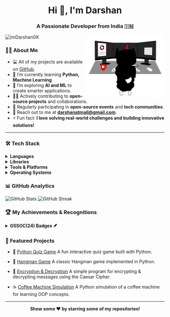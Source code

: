 <h1 align="center">Hi 👋, I'm Darshan</h1>
<h3 align="center">A Passionate Developer from India 🇮🇳</h3>

<img align="right" alt="Coding" width="250" src="Assets/illustration.gif">

<p align="left"> 
  <img src="https://komarev.com/ghpvc/?username=imDarshanGK&label=Profile%20views&color=brightgreen&style=flat" alt="imDarshanGK" />
</p>

### 👨‍💻 **About Me**

- 💻 All of my projects are available on [GitHub](https://github.com/imDarshanGK).
- 🌱 I’m currently learning **Python, Machine Learning**.  
- 🚀 I’m exploring **AI and ML** to create smarter applications.  
- 👨‍💻 Actively contributing to **open-source projects** and collaborations.  
- 🌟 Regularly participating in **open-source events** and **tech communities**. 
- 📩 Reach out to me at **darshanatmail@gmail.com**.  
- ⚡ Fun fact: **I love solving real-world challenges and building innovative solutions!**  
---

### 🛠️ **Tech Stack**

<details>
  <summary><b>Languages</b></summary><br>
  <img src="https://img.shields.io/badge/-Python-3776AB?logo=python&logoColor=white&style=flat">&nbsp;
</details>

<details>
  <summary><b>Libraries</b></summary><br>
  <img src="https://img.shields.io/badge/-NumPy-013243?logo=numpy&logoColor=white&style=flat">&nbsp;
  <img src="https://img.shields.io/badge/-Pandas-150458?logo=pandas&logoColor=white&style=flat">&nbsp;
  <img src="https://img.shields.io/badge/-Scikit--Learn-F7931E?logo=scikit-learn&logoColor=white&style=flat">&nbsp;
</details>

<details>
  <summary><b>Tools & Platforms</b></summary><br>
  <img src="https://img.shields.io/badge/-Git-F05032?logo=git&logoColor=white&style=flat">&nbsp;
  <img src="https://img.shields.io/badge/-VS%20Code-007ACC?logo=visual-studio-code&logoColor=white&style=flat">&nbsp;
  <img src="https://img.shields.io/badge/-Jupyter-F37626?logo=jupyter&logoColor=white&style=flat">&nbsp;
</details>

<details>
  <summary><b>Operating Systems</b></summary><br>
  <img src="https://img.shields.io/badge/-Windows-0078D6?logo=windows&logoColor=white&style=flat">&nbsp;
</details>

### 📊 **GitHub Analytics**

<p align="left">
  <img src="https://github-readme-stats.vercel.app/api?username=imDarshanGK&show_icons=true&theme=dark&text_color=00AEEF&bg_color=000000&border_color=00AEEF" alt="GitHub Stats" height="115"/>
  <img src="https://github-readme-streak-stats.herokuapp.com/?user=imDarshanGK&theme=dark&background=000000&border=00AEEF&ring=00AEEF&fire=00AEEF&currStreakLabel=00AEEF" alt="GitHub Streak" height="115"/>
</p>


### 🏆 **My Achievements & Recognitions**

<details>
  <summary><b>GSSOC(24) Badges 🪶</b></summary><br>
  <div align='center' style='display:flex; align-items:center; gap: 10px; flex-wrap: wrap;'>
    <img src="https://raw.githubusercontent.com/GSSoC24/Postman-Challenge/main/docs/assets/Postman%20White.png" width="100px" height="100px" />
    <img src="https://raw.githubusercontent.com/GSSoC24/Postman-Challenge/main/docs/assets/1.png" width="100px" height="100px" />
    <img src="https://raw.githubusercontent.com/GSSoC24/Postman-Challenge/main/docs/assets/2.png" width="100px" height="100px" />
    <img src="https://raw.githubusercontent.com/GSSoC24/Postman-Challenge/main/docs/assets/3.png" width="100px" height="100px" />
    <img src="https://raw.githubusercontent.com/GSSoC24/Postman-Challenge/main/docs/assets/4.png" width="100px" height="100px" />
    <img src="https://raw.githubusercontent.com/GSSoC24/Postman-Challenge/main/docs/assets/5.png" width="100px" height="100px" />
  </div>
</details>


### 🌟 **Featured Projects**

- 🚀 [Python Quiz Game](https://github.com/imDarshanGK/python_quiz_game)   A fun interactive quiz game built with Python.

- 🧩 [Hangman Game](https://github.com/imDarshanGK/Hangman-game-python)  A classic Hangman game implemented in Python.

- 🔐 [Encryption & Decryption](https://github.com/imDarshanGK/CaesarCipher-Python)  A simple program for encrypting & decrypting messages using the Caesar Cipher.

- ☕ [Coffee Machine Simulation](https://github.com/imDarshanGK/coffee-machine-simulation)  A Python simulation of a coffee machine for learning OOP concepts.

---

<p align="center">
  <b>Show some ❤️ by starring some of my repositories!</b>
</p>
